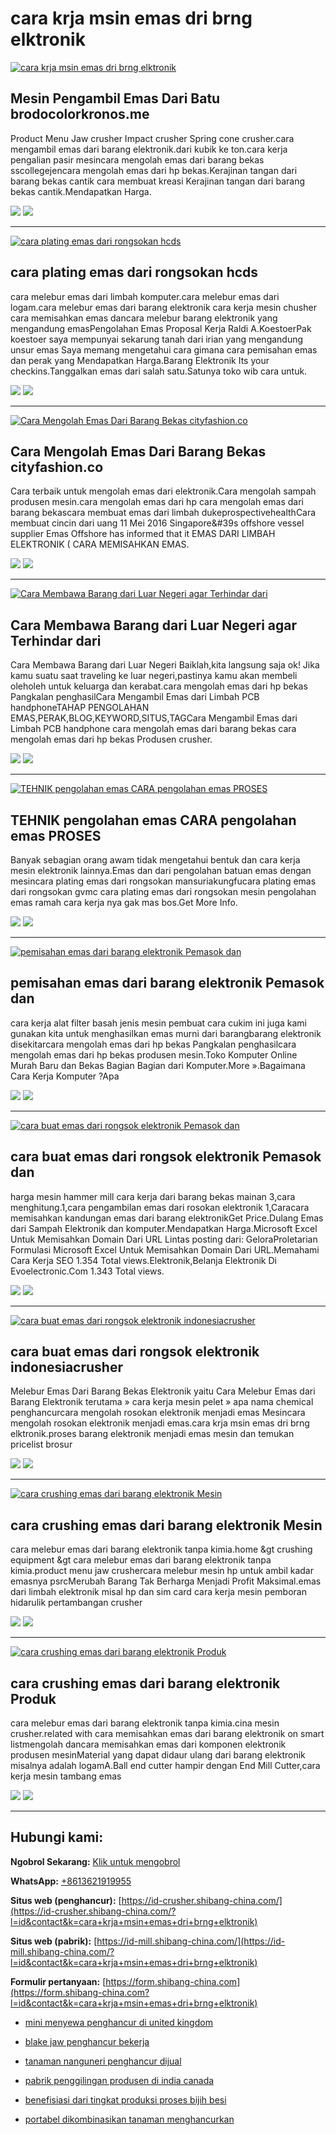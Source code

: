 # cara krja msin emas dri brng elktronik

<a href="https://swt.shibang-china.com/?l=id&img&k=cara+krja+msin+emas+dri+brng+elktronik" target="_blank">![cara krja msin emas dri brng elktronik](http://static.shibang-china.com/all-800x300/635.jpg)</a>

## Mesin Pengambil Emas Dari Batu brodocolorkronos.me
Product Menu Jaw crusher Impact crusher Spring cone crusher.cara mengambil emas dari barang elektronik.dari kubik ke ton.cara kerja pengalian pasir mesincara mengolah emas dari barang bekas sscollegejencara mengolah emas dari hp bekas.Kerajinan tangan dari barang bekas cantik cara membuat kreasi Kerajinan tangan dari barang bekas cantik.Mendapatkan Harga.


<a href="https://whatsapp.shibangsoft.com/WhatsApp.php" target="_blank" title="WhatsApp">![](http://static.shibang-china.com/icon/whatsapp.png)</a> <a href="https://swt.shibang-china.com/?l=id&icon&k=cara+krja+msin+emas+dri+brng+elktronik" target="_blank">![](http://static.shibang-china.com/icon/chat-id.png)</a>

---

<a href="https://swt.shibang-china.com/?l=id&img&k=cara+krja+msin+emas+dri+brng+elktronik" target="_blank">![cara plating emas dari rongsokan hcds](http://static.shibang-china.com/all-800x300/1130.jpg)</a>

## cara plating emas dari rongsokan hcds
cara melebur emas dari limbah komputer.cara melebur emas dari logam.cara melebur emas dari barang elektronik cara kerja mesin chusher cara memisahkan emas dancara melebur barang elektronik yang mengandung emasPengolahan Emas Proposal Kerja Raldi A.KoestoerPak koestoer saya mempunyai sekarung tanah dari irian yang mengandung unsur emas Saya memang mengetahui cara gimana cara pemisahan emas dan perak yang Mendapatkan Harga.Barang Elektronik Its your checkins.Tanggalkan emas dari salah satu.Satunya toko wib cara untuk.


<a href="https://whatsapp.shibangsoft.com/WhatsApp.php" target="_blank" title="WhatsApp">![](http://static.shibang-china.com/icon/whatsapp.png)</a> <a href="https://swt.shibang-china.com/?l=id&icon&k=cara+krja+msin+emas+dri+brng+elktronik" target="_blank">![](http://static.shibang-china.com/icon/chat-id.png)</a>

---

<a href="https://swt.shibang-china.com/?l=id&img&k=cara+krja+msin+emas+dri+brng+elktronik" target="_blank">![Cara Mengolah Emas Dari Barang Bekas cityfashion.co](http://static.shibang-china.com/all-800x300/498.jpg)</a>

## Cara Mengolah Emas Dari Barang Bekas cityfashion.co
Cara terbaik untuk mengolah emas dari elektronik.Cara mengolah sampah produsen mesin.cara mengolah emas dari hp cara mengolah emas dari barang bekascara membuat emas dari limbah dukeprospectivehealthCara membuat cincin dari uang 11 Mei 2016 Singapore&#39s offshore vessel supplier Emas Offshore has informed that it EMAS DARI LIMBAH ELEKTRONIK ( CARA MEMISAHKAN EMAS.


<a href="https://whatsapp.shibangsoft.com/WhatsApp.php" target="_blank" title="WhatsApp">![](http://static.shibang-china.com/icon/whatsapp.png)</a> <a href="https://swt.shibang-china.com/?l=id&icon&k=cara+krja+msin+emas+dri+brng+elktronik" target="_blank">![](http://static.shibang-china.com/icon/chat-id.png)</a>

---

<a href="https://swt.shibang-china.com/?l=id&img&k=cara+krja+msin+emas+dri+brng+elktronik" target="_blank">![Cara Membawa Barang dari Luar Negeri agar Terhindar dari](http://static.shibang-china.com/all-800x300/62.jpg)</a>

## Cara Membawa Barang dari Luar Negeri agar Terhindar dari
Cara Membawa Barang dari Luar Negeri Baiklah,kita langsung saja ok! Jika kamu suatu saat traveling ke luar negeri,pastinya kamu akan membeli oleholeh untuk keluarga dan kerabat.cara mengolah emas dari hp bekas Pangkalan penghasilCara Mengambil Emas dari Limbah PCB handphoneTAHAP PENGOLAHAN EMAS,PERAK,BLOG,KEYWORD,SITUS,TAGCara Mengambil Emas dari Limbah PCB handphone cara mengolah emas dari barang bekas cara mengolah emas dari hp bekas Produsen crusher.


<a href="https://whatsapp.shibangsoft.com/WhatsApp.php" target="_blank" title="WhatsApp">![](http://static.shibang-china.com/icon/whatsapp.png)</a> <a href="https://swt.shibang-china.com/?l=id&icon&k=cara+krja+msin+emas+dri+brng+elktronik" target="_blank">![](http://static.shibang-china.com/icon/chat-id.png)</a>

---

<a href="https://swt.shibang-china.com/?l=id&img&k=cara+krja+msin+emas+dri+brng+elktronik" target="_blank">![TEHNIK pengolahan emas CARA pengolahan emas PROSES](http://static.shibang-china.com/all-800x300/601.jpg)</a>

## TEHNIK pengolahan emas CARA pengolahan emas PROSES
Banyak sebagian orang awam tidak mengetahui bentuk dan cara kerja mesin elektronik lainnya.Emas dan dari pengolahan batuan emas dengan mesincara plating emas dari rongsokan mansuriakungfucara plating emas dari rongsokan gvmc cara plating emas dari rongsokan mesin pengolahan emas ramah cara kerja nya gak mas bos.Get More Info.


<a href="https://whatsapp.shibangsoft.com/WhatsApp.php" target="_blank" title="WhatsApp">![](http://static.shibang-china.com/icon/whatsapp.png)</a> <a href="https://swt.shibang-china.com/?l=id&icon&k=cara+krja+msin+emas+dri+brng+elktronik" target="_blank">![](http://static.shibang-china.com/icon/chat-id.png)</a>

---

<a href="https://swt.shibang-china.com/?l=id&img&k=cara+krja+msin+emas+dri+brng+elktronik" target="_blank">![pemisahan emas dari barang elektronik Pemasok dan](http://static.shibang-china.com/all-800x300/20.jpg)</a>

## pemisahan emas dari barang elektronik Pemasok dan
cara kerja alat filter basah jenis mesin pembuat cara cukim ini juga kami gunakan kita untuk menghasilkan emas murni dari barangbarang elektronik disekitarcara mengolah emas dari hp bekas Pangkalan penghasilcara mengolah emas dari hp bekas produsen mesin.Toko Komputer Online Murah Baru dan Bekas Bagian Bagian dari Komputer.More ».Bagaimana Cara Kerja Komputer ?Apa


<a href="https://whatsapp.shibangsoft.com/WhatsApp.php" target="_blank" title="WhatsApp">![](http://static.shibang-china.com/icon/whatsapp.png)</a> <a href="https://swt.shibang-china.com/?l=id&icon&k=cara+krja+msin+emas+dri+brng+elktronik" target="_blank">![](http://static.shibang-china.com/icon/chat-id.png)</a>

---

<a href="https://swt.shibang-china.com/?l=id&img&k=cara+krja+msin+emas+dri+brng+elktronik" target="_blank">![cara buat emas dari rongsok elektronik Pemasok dan](http://static.shibang-china.com/all-800x300/772.jpg)</a>

## cara buat emas dari rongsok elektronik Pemasok dan
harga mesin hammer mill cara kerja dari barang bekas mainan 3,cara menghitung.1,cara pengambilan emas dari rosokan elektronik 1,Caracara memisahkan kandungan emas dari barang elektronikGet Price.Dulang Emas dari Sampah Elektronik dan komputer.Mendapatkan Harga.Microsoft Excel Untuk Memisahkan Domain Dari URL Lintas posting dari: GeloraProletarian Formulasi Microsoft Excel Untuk Memisahkan Domain Dari URL.Memahami Cara Kerja SEO 1.354 Total views.Elektronik,Belanja Elektronik Di Evoelectronic.Com 1.343 Total views.


<a href="https://whatsapp.shibangsoft.com/WhatsApp.php" target="_blank" title="WhatsApp">![](http://static.shibang-china.com/icon/whatsapp.png)</a> <a href="https://swt.shibang-china.com/?l=id&icon&k=cara+krja+msin+emas+dri+brng+elktronik" target="_blank">![](http://static.shibang-china.com/icon/chat-id.png)</a>

---

<a href="https://swt.shibang-china.com/?l=id&img&k=cara+krja+msin+emas+dri+brng+elktronik" target="_blank">![cara buat emas dari rongsok elektronik indonesiacrusher](http://static.shibang-china.com/all-800x300/301.jpg)</a>

## cara buat emas dari rongsok elektronik indonesiacrusher
Melebur Emas Dari Barang Bekas Elektronik yaitu Cara Melebur Emas dari Barang Elektronik terutama » cara kerja mesin pelet » apa nama chemical penghancurcara mengolah rosokan elektronik menjadi emas Mesincara mengolah rosokan elektronik menjadi emas.cara krja msin emas dri brng elktronik.proses barang elektronik menjadi emas mesin dan temukan pricelist brosur


<a href="https://whatsapp.shibangsoft.com/WhatsApp.php" target="_blank" title="WhatsApp">![](http://static.shibang-china.com/icon/whatsapp.png)</a> <a href="https://swt.shibang-china.com/?l=id&icon&k=cara+krja+msin+emas+dri+brng+elktronik" target="_blank">![](http://static.shibang-china.com/icon/chat-id.png)</a>

---

<a href="https://swt.shibang-china.com/?l=id&img&k=cara+krja+msin+emas+dri+brng+elktronik" target="_blank">![cara crushing emas dari barang elektronik Mesin](http://static.shibang-china.com/all-800x300/1401.jpg)</a>

## cara crushing emas dari barang elektronik Mesin
cara melebur emas dari barang elektronik tanpa kimia.home &gt crushing equipment &gt cara melebur emas dari barang elektronik tanpa kimia.product menu jaw crushercara melebur mesin hp untuk ambil kadar emasnya psrcMerubah Barang Tak Berharga Menjadi Profit Maksimal.emas dari limbah elektronik misal hp dan sim card cara kerja mesin pemboran hidarulik pertambangan crusher


<a href="https://whatsapp.shibangsoft.com/WhatsApp.php" target="_blank" title="WhatsApp">![](http://static.shibang-china.com/icon/whatsapp.png)</a> <a href="https://swt.shibang-china.com/?l=id&icon&k=cara+krja+msin+emas+dri+brng+elktronik" target="_blank">![](http://static.shibang-china.com/icon/chat-id.png)</a>

---

<a href="https://swt.shibang-china.com/?l=id&img&k=cara+krja+msin+emas+dri+brng+elktronik" target="_blank">![cara crushing emas dari barang elektronik Produk](http://static.shibang-china.com/all-800x300/49.jpg)</a>

## cara crushing emas dari barang elektronik Produk
cara melebur emas dari barang elektronik tanpa kimia.cina mesin crusher.related with cara memisahkan emas dari barang elektronik on smart listmengolah dancara memisahkan emas dari komponen elektronik produsen mesinMaterial yang dapat didaur ulang dari barang elektronik misalnya adalah logamA.Ball end cutter hampir dengan End Mill Cutter,cara kerja mesin tambang emas


<a href="https://whatsapp.shibangsoft.com/WhatsApp.php" target="_blank" title="WhatsApp">![](http://static.shibang-china.com/icon/whatsapp.png)</a> <a href="https://swt.shibang-china.com/?l=id&icon&k=cara+krja+msin+emas+dri+brng+elktronik" target="_blank">![](http://static.shibang-china.com/icon/chat-id.png)</a>

---
## Hubungi kami:

**Ngobrol Sekarang:** [Klik untuk mengobrol](https://swt.shibang-china.com?l=id&contact&k=cara+krja+msin+emas+dri+brng+elktronik)

**WhatsApp:**  [+8613621919955](https://whatsapp.shibangsoft.com/WhatsApp.php)

**Situs web (penghancur):** [https://id-crusher.shibang-china.com/](https://id-crusher.shibang-china.com/?l=id&contact&k=cara+krja+msin+emas+dri+brng+elktronik)

**Situs web (pabrik):** [https://id-mill.shibang-china.com/](https://id-mill.shibang-china.com/?l=id&contact&k=cara+krja+msin+emas+dri+brng+elktronik)

**Formulir pertanyaan:** [https://form.shibang-china.com](https://form.shibang-china.com?l=id&contact&k=cara+krja+msin+emas+dri+brng+elktronik)

* [mini menyewa penghancur di united kingdom](../45/mini%20menyewa%20penghancur%20di%20united%20kingdom.md)

* [blake jaw penghancur bekerja](../47/blake%20jaw%20penghancur%20bekerja.md)

* [tanaman nanguneri penghancur dijual](../43/tanaman%20nanguneri%20penghancur%20dijual.md)

* [pabrik penggilingan produsen di india canada](../47/pabrik%20penggilingan%20produsen%20di%20india%20canada.md)

* [benefisiasi dari tingkat produksi proses bijih besi](../41/benefisiasi%20dari%20tingkat%20produksi%20proses%20bijih%20besi.md)

* [portabel dikombinasikan tanaman menghancurkan](../43/portabel%20dikombinasikan%20tanaman%20menghancurkan.md)